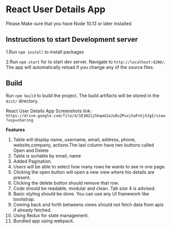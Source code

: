 # React User Details App

Please Make sure that you have Node 10.13 or later installed

## Instructions to start Development server

1.Run `npm install` to install packages 

2.Run `npm start` for to start dev server. Navigate to `http://localhost:4200/`. The app will automatically reload if you change any of the source files.

## Build

Run `npm build` to build the project. The build artifacts will be stored in the `dist/` directory.



React User Details App Screenshots link: `https://drive.google.com/file/d/1E1W21jhkqwU2aJuOsZPuxjhaFnSjXJgI/view?usp=sharing`

**Features**

1. Table will display name, username, email, address, phone, website,company, actions.The last column have two buttons called Open and Delete 
2. Table is sortable by email, name
3. Added Pagination. 
4. Users will be able to select how many rows he wants to see in one page. 
5. Clicking the open button will open a new view where his details are present. 
6. Clicking the delete button should remove that row. 
7. Code should be readable, modular and clean. Tab size 4 is advised. 
8. Basic styling should be done. You can use any UI framework like bootstrap. 
9. Coming back and forth betweens views should not fetch data from apis if already 
fetched.
10. Using Redux for state management. 
11. Bundled app using webpack.